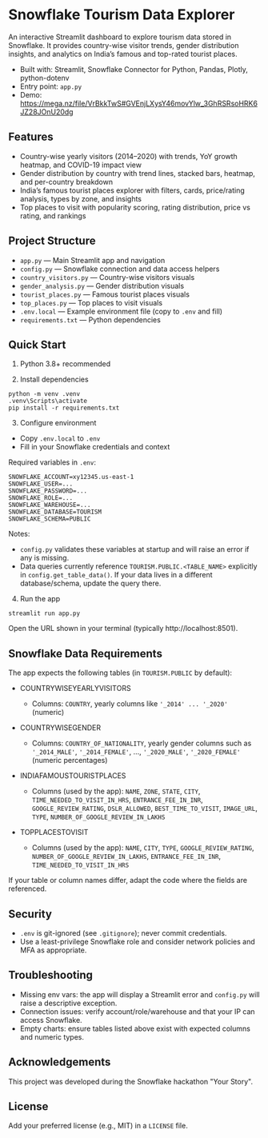 # Snowflake Tourism Data Explorer

An interactive Streamlit dashboard to explore tourism data stored in Snowflake. It provides country-wise visitor trends, gender distribution insights, and analytics on India’s famous and top-rated tourist places.

- Built with: Streamlit, Snowflake Connector for Python, Pandas, Plotly, python-dotenv
- Entry point: `app.py`
- Demo: https://mega.nz/file/VrBkkTwS#GVEnjLXysY46movYlw_3GhRSRsoHRK6JZ28JOnU20dg

## Features
- Country-wise yearly visitors (2014–2020) with trends, YoY growth heatmap, and COVID-19 impact view
- Gender distribution by country with trend lines, stacked bars, heatmap, and per-country breakdown
- India’s famous tourist places explorer with filters, cards, price/rating analysis, types by zone, and insights
- Top places to visit with popularity scoring, rating distribution, price vs rating, and rankings

## Project Structure
- `app.py` — Main Streamlit app and navigation
- `config.py` — Snowflake connection and data access helpers
- `country_visitors.py` — Country-wise visitors visuals
- `gender_analysis.py` — Gender distribution visuals
- `tourist_places.py` — Famous tourist places visuals
- `top_places.py` — Top places to visit visuals
- `.env.local` — Example environment file (copy to `.env` and fill)
- `requirements.txt` — Python dependencies

## Quick Start
1) Python 3.8+ recommended

2) Install dependencies
```
python -m venv .venv
.venv\Scripts\activate
pip install -r requirements.txt
```

3) Configure environment
- Copy `.env.local` to `.env`
- Fill in your Snowflake credentials and context

Required variables in `.env`:
```
SNOWFLAKE_ACCOUNT=xy12345.us-east-1
SNOWFLAKE_USER=...
SNOWFLAKE_PASSWORD=...
SNOWFLAKE_ROLE=...
SNOWFLAKE_WAREHOUSE=...
SNOWFLAKE_DATABASE=TOURISM
SNOWFLAKE_SCHEMA=PUBLIC
```
Notes:
- `config.py` validates these variables at startup and will raise an error if any is missing.
- Data queries currently reference `TOURISM.PUBLIC.<TABLE_NAME>` explicitly in `config.get_table_data()`. If your data lives in a different database/schema, update the query there.

4) Run the app
```
streamlit run app.py
```
Open the URL shown in your terminal (typically http://localhost:8501).

## Snowflake Data Requirements
The app expects the following tables (in `TOURISM.PUBLIC` by default):

- COUNTRYWISEYEARLYVISITORS
  - Columns: `COUNTRY`, yearly columns like `'_2014' ... '_2020'` (numeric)

- COUNTRYWISEGENDER
  - Columns: `COUNTRY_OF_NATIONALITY`, yearly gender columns such as `'_2014_MALE'`, `'_2014_FEMALE'`, …, `'_2020_MALE'`, `'_2020_FEMALE'` (numeric percentages)

- INDIAFAMOUSTOURISTPLACES
  - Columns (used by the app): `NAME`, `ZONE`, `STATE`, `CITY`, `TIME_NEEDED_TO_VISIT_IN_HRS`, `ENTRANCE_FEE_IN_INR`, `GOOGLE_REVIEW_RATING`, `DSLR_ALLOWED`, `BEST_TIME_TO_VISIT`, `IMAGE_URL`, `TYPE`, `NUMBER_OF_GOOGLE_REVIEW_IN_LAKHS`

- TOPPLACESTOVISIT
  - Columns (used by the app): `NAME`, `CITY`, `TYPE`, `GOOGLE_REVIEW_RATING`, `NUMBER_OF_GOOGLE_REVIEW_IN_LAKHS`, `ENTRANCE_FEE_IN_INR`, `TIME_NEEDED_TO_VISIT_IN_HRS`

If your table or column names differ, adapt the code where the fields are referenced.

## Security
- `.env` is git-ignored (see `.gitignore`); never commit credentials.
- Use a least-privilege Snowflake role and consider network policies and MFA as appropriate.

## Troubleshooting
- Missing env vars: the app will display a Streamlit error and `config.py` will raise a descriptive exception.
- Connection issues: verify account/role/warehouse and that your IP can access Snowflake.
- Empty charts: ensure tables listed above exist with expected columns and numeric types.

## Acknowledgements
This project was developed during the Snowflake hackathon "Your Story".

## License
Add your preferred license (e.g., MIT) in a `LICENSE` file.
